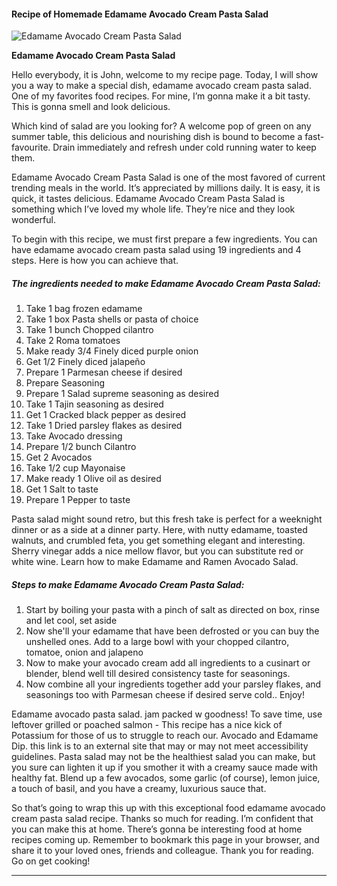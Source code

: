             

#### Recipe of Homemade Edamame Avocado Cream Pasta Salad

![Edamame Avocado Cream Pasta Salad](https://img-global.cpcdn.com/recipes/5898099836321792/751x532cq70/edamame-avocado-cream-pasta-salad-recipe-main-photo.jpg)

**Edamame Avocado Cream Pasta Salad**

Hello everybody, it is John, welcome to my recipe page. Today, I will show you a way to make a special dish, edamame avocado cream pasta salad. One of my favorites food recipes. For mine, I’m gonna make it a bit tasty. This is gonna smell and look delicious.

Which kind of salad are you looking for? A welcome pop of green on any summer table, this delicious and nourishing dish is bound to become a fast-favourite. Drain immediately and refresh under cold running water to keep them.

Edamame Avocado Cream Pasta Salad is one of the most favored of current trending meals in the world. It’s appreciated by millions daily. It is easy, it is quick, it tastes delicious. Edamame Avocado Cream Pasta Salad is something which I’ve loved my whole life. They’re nice and they look wonderful.

To begin with this recipe, we must first prepare a few ingredients. You can have edamame avocado cream pasta salad using 19 ingredients and 4 steps. Here is how you can achieve that.

##### The ingredients needed to make Edamame Avocado Cream Pasta Salad:

1.  Take 1 bag frozen edamame
2.  Take 1 box Pasta shells or pasta of choice
3.  Take 1 bunch Chopped cilantro
4.  Take 2 Roma tomatoes
5.  Make ready 3/4 Finely diced purple onion
6.  Get 1/2 Finely diced jalapeño
7.  Prepare 1 Parmesan cheese if desired
8.  Prepare Seasoning
9.  Prepare 1 Salad supreme seasoning as desired
10.  Take 1 Tajin seasoning as desired
11.  Get 1 Cracked black pepper as desired
12.  Take 1 Dried parsley flakes as desired
13.  Take Avocado dressing
14.  Prepare 1/2 bunch Cilantro
15.  Get 2 Avocados
16.  Take 1/2 cup Mayonaise
17.  Make ready 1 Olive oil as desired
18.  Get 1 Salt to taste
19.  Prepare 1 Pepper to taste

Pasta salad might sound retro, but this fresh take is perfect for a weeknight dinner or as a side at a dinner party. Here, with nutty edamame, toasted walnuts, and crumbled feta, you get something elegant and interesting. Sherry vinegar adds a nice mellow flavor, but you can substitute red or white wine. Learn how to make Edamame and Ramen Avocado Salad.

##### Steps to make Edamame Avocado Cream Pasta Salad:

1.  Start by boiling your pasta with a pinch of salt as directed on box, rinse and let cool, set aside
2.  Now she'll your edamame that have been defrosted or you can buy the unshelled ones. Add to a large bowl with your chopped cilantro, tomatoe, onion and jalapeno
3.  Now to make your avocado cream add all ingredients to a cusinart or blender, blend well till desired consistency taste for seasonings.
4.  Now combine all your ingredients together add your parsley flakes, and seasonings too with Parmesan cheese if desired serve cold.. Enjoy!

Edamame avocado pasta salad. jam packed w goodness! To save time, use leftover grilled or poached salmon - This recipe has a nice kick of Potassium for those of us to struggle to reach our. Avocado and Edamame Dip. this link is to an external site that may or may not meet accessibility guidelines. Pasta salad may not be the healthiest salad you can make, but you sure can lighten it up if you smother it with a creamy sauce made with healthy fat. Blend up a few avocados, some garlic (of course), lemon juice, a touch of basil, and you have a creamy, luxurious sauce that.

So that’s going to wrap this up with this exceptional food edamame avocado cream pasta salad recipe. Thanks so much for reading. I’m confident that you can make this at home. There’s gonna be interesting food at home recipes coming up. Remember to bookmark this page in your browser, and share it to your loved ones, friends and colleague. Thank you for reading. Go on get cooking!

* * *